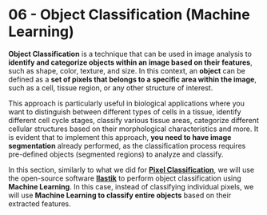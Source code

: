 # <strong>06</strong> - <i class="fa-solid fa-shapes"></i> Object Classification (Machine Learning)

**Object Classification** is a technique that can be used in image analysis to **identify and categorize objects within an image based on their features**, such as shape, color, texture, and size. In this context, an **object** can be defined as a **set of pixels that belongs to a specific area within the image**, such as a cell, tissue region, or any other structure of interest.

This approach is particularly useful in biological applications where you want to distinguish between different types of cells in a tissue, identify different cell cycle stages, classify various tissue areas, categorize different cellular structures based on their morphological characteristics and more. It is evident that to implement this approach, **you need to have image segmentation** already performed, as the classification process requires pre-defined objects (segmented regions) to analyze and classify.

In this section, similarly to what we did for [**Pixel Classification**](../05_segmentation/machine_learning/machine_learning_with_ilastik.md), we will use the open-source software [**Ilastik**](https://www.ilastik.org) to perform object classification using **Machine Learning**. In this case, instead of classifying individual pixels, we will use **Machine Learning to classify entire objects** based on their extracted features.
